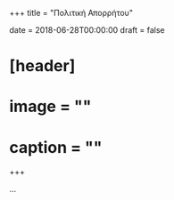 +++
title = "Πολιτική Απορρήτου"

date = 2018-06-28T00:00:00
draft = false

# [header]
# image = ""
# caption = ""
+++

...
